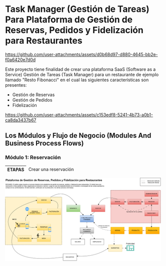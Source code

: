 # Task Manager (Gestión de Tareas) Para Plataforma de Gestión de Reservas, Pedidos y Fidelización para Restaurantes


https://github.com/user-attachments/assets/d0b68d97-d880-4645-bb2e-f0a6420e7d0d


Este proyecto tiene finalidad de crear una plataforma SaaS (Software as a Service) Gestión de Tareas (Task Manager) para un restaurante de ejemplo llamado "Resto Fibonacci" en el cual las siguientes características son presentes: 
<ul>
  <li>Gestión de Reservas</li>
  <li>Gestión de Pedidos</li>
  <li>Fidelización</li>
</ul>

https://github.com/user-attachments/assets/c153edf8-5241-4b73-a0b1-ca8da3437b67

## Los Módulos y Flujo de Negocio (Modules And Business Process Flows) 
### Módulo 1: Reservación
<table class="table table-striped">
  <thead>
    <tr>
      <th>ETAPAS</th>
      <td>Crear una reservación</td>
      <td></td>
    </tr>
  </thead>
</table>
<img src="./graph1.png" />
